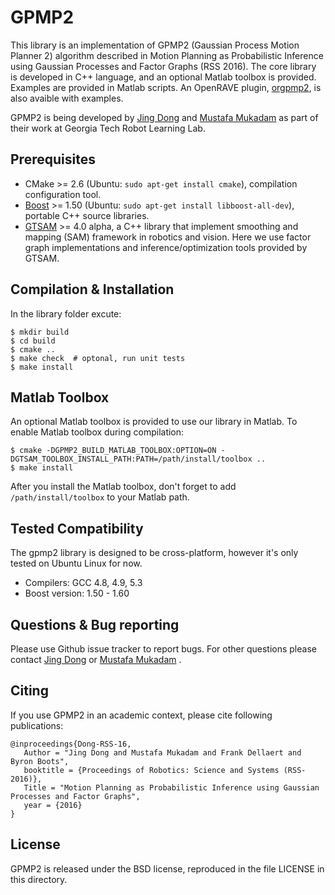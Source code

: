 GPMP2
===================================================
This library is an implementation of GPMP2 (Gaussian Process Motion Planner 2) algorithm described in Motion Planning
as Probabilistic Inference using Gaussian Processes and Factor Graphs (RSS 2016). The core library is developed in C++
language, and an optional Matlab toolbox is provided. Examples are provided in Matlab scripts.
An OpenRAVE plugin, [orgpmp2](https://github.com/gtrll/gpmp2_orplugin), is also avaible with examples.

GPMP2 is being developed by [Jing Dong](mailto:thu.dongjing@gmail.com) and 
[Mustafa Mukadam](mailto:mmukadam3@gatech.edu) as part of their work at Georgia Tech Robot Learning Lab. 

Prerequisites
------

- CMake >= 2.6 (Ubuntu: `sudo apt-get install cmake`), compilation configuration tool.
- [Boost](http://www.boost.org/) >= 1.50 (Ubuntu: `sudo apt-get install libboost-all-dev`), portable C++ source libraries.
- [GTSAM](https://bitbucket.org/gtborg/gtsam) >= 4.0 alpha, a C++ library that implement smoothing and mapping (SAM) framework in robotics and vision.
Here we use factor graph implementations and inference/optimization tools provided by GTSAM.

Compilation & Installation
------

In the library folder excute:

```
$ mkdir build
$ cd build
$ cmake ..
$ make check  # optonal, run unit tests
$ make install
```

Matlab Toolbox
-----

An optional Matlab toolbox is provided to use our library in Matlab. To enable Matlab toolbox during compilation:

```
$ cmake -DGPMP2_BUILD_MATLAB_TOOLBOX:OPTION=ON -DGTSAM_TOOLBOX_INSTALL_PATH:PATH=/path/install/toolbox ..
$ make install
```

After you install the Matlab toolbox, don't forget to add `/path/install/toolbox` to your Matlab path.

Tested Compatibility
-----

The gpmp2 library is designed to be cross-platform, however it's only tested on Ubuntu Linux for now.

- Compilers: GCC 4.8, 4.9, 5.3
- Boost version: 1.50 - 1.60


Questions & Bug reporting
-----

Please use Github issue tracker to report bugs. For other questions please contact [Jing Dong](mailto:thu.dongjing@gmail.com)
or [Mustafa Mukadam](mailto:mmukadam3@gatech.edu) .


Citing
-----

If you use GPMP2 in an academic context, please cite following publications:

```
@inproceedings{Dong-RSS-16,
   Author = "Jing Dong and Mustafa Mukadam and Frank Dellaert and Byron Boots",
   booktitle = {Proceedings of Robotics: Science and Systems (RSS-2016)},
   Title = "Motion Planning as Probabilistic Inference using Gaussian Processes and Factor Graphs",
   year = {2016}
}
```


License
-----

GPMP2 is released under the BSD license, reproduced in the file LICENSE in this directory.
